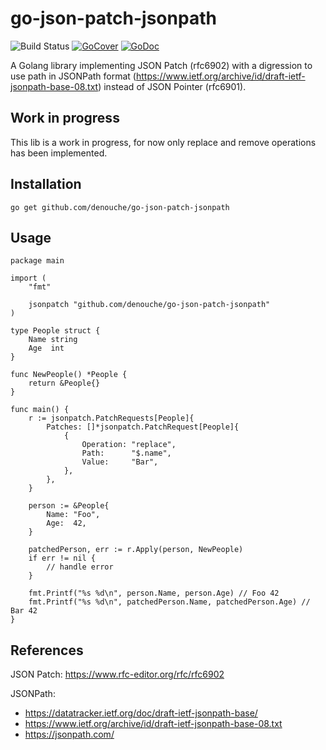 # go-json-patch-jsonpath

![Build Status](https://github.com/denouche/go-json-patch-jsonpath/actions/workflows/build.yaml/badge.svg)
[![GoCover](http://gocover.io/_badge/github.com/denouche/go-json-patch-jsonpath)](http://gocover.io/github.com/denouche/go-json-patch-jsonpath)
[![GoDoc](https://godoc.org/github.com/denouche/go-json-patch-jsonpath?status.svg)](https://godoc.org/github.com/denouche/go-json-patch-jsonpath)


A Golang library implementing JSON Patch (rfc6902) with a digression to use path in JSONPath format (https://www.ietf.org/archive/id/draft-ietf-jsonpath-base-08.txt) instead of JSON Pointer (rfc6901).

## Work in progress

This lib is a work in progress, for now only replace and remove operations has been implemented.

## Installation

```
go get github.com/denouche/go-json-patch-jsonpath
```

## Usage

```golang
package main

import (
	"fmt"

	jsonpatch "github.com/denouche/go-json-patch-jsonpath"
)

type People struct {
	Name string
	Age  int
}

func NewPeople() *People {
	return &People{}
}

func main() {
	r := jsonpatch.PatchRequests[People]{
		Patches: []*jsonpatch.PatchRequest[People]{
			{
				Operation: "replace",
				Path:      "$.name",
				Value:     "Bar",
			},
		},
	}

	person := &People{
		Name: "Foo",
		Age:  42,
	}

	patchedPerson, err := r.Apply(person, NewPeople)
	if err != nil {
		// handle error
	}

	fmt.Printf("%s %d\n", person.Name, person.Age) // Foo 42
	fmt.Printf("%s %d\n", patchedPerson.Name, patchedPerson.Age) // Bar 42
}

```

## References

JSON Patch: https://www.rfc-editor.org/rfc/rfc6902

JSONPath:
- https://datatracker.ietf.org/doc/draft-ietf-jsonpath-base/
- https://www.ietf.org/archive/id/draft-ietf-jsonpath-base-08.txt
- https://jsonpath.com/

